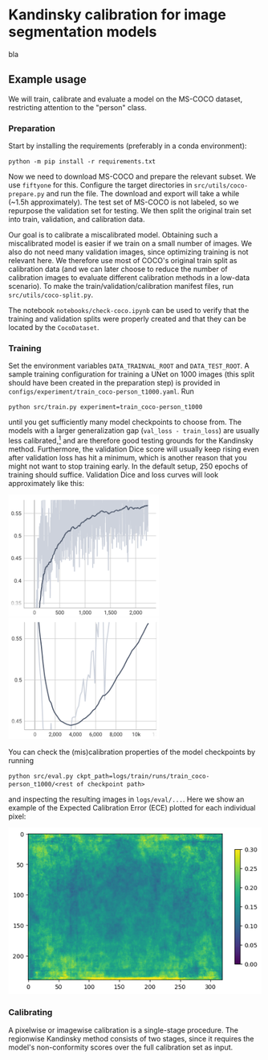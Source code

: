 # Kandinsky calibration for image segmentation models

bla

## Example usage

We will train, calibrate and evaluate a model on the MS-COCO dataset, restricting attention to the "person" class.

### Preparation
Start by installing the requirements (preferably in a conda environment):

    python -m pip install -r requirements.txt

Now we need to download MS-COCO and prepare the relevant subset. We use ``fiftyone`` for this. Configure the target directories in ``src/utils/coco-prepare.py`` and run the file. The download and export will take a while (~1.5h approximately). The test set of MS-COCO is not labeled, so we repurpose the validation set for testing. We then split the original train set into train, validation, and calibration data.

Our goal is to calibrate a miscalibrated model. Obtaining such a miscalibrated model is easier if we train on a small number of images. We also do not need many validation images, since optimizing training is not relevant here. We therefore use most of COCO's original train split as calibration data (and we can later choose to reduce the number of calibration images to evaluate different calibration methods in a low-data scenario). To make the train/validation/calibration manifest files, run ``src/utils/coco-split.py``.

The notebook ``notebooks/check-coco.ipynb`` can be used to verify that the training and validation splits were properly created and that they can be located by the ``CocoDataset``.

### Training
Set the environment variables ``DATA_TRAINVAL_ROOT`` and ``DATA_TEST_ROOT``. A sample training configuration for training a UNet on 1000 images (this split should have been created in the preparation step) is provided in ``configs/experiment/train_coco-person_t1000.yaml``. Run

    python src/train.py experiment=train_coco-person_t1000

until you get sufficiently many model checkpoints to choose from. The models with a larger generalization gap (``val_loss - train_loss``) are usually less calibrated,[<sup>1</sup>](https://arxiv.org/abs/2210.01964) and are therefore good testing grounds for the Kandinsky method. Furthermore, the validation Dice score will usually keep rising even after validation loss has hit a minimum, which is another reason that you might not want to stop training early. In the default setup, 250 epochs of training should suffice. Validation Dice and loss curves will look approximately like this:

<img src="imgs/val_dice.png" width="300px"/> <img src="imgs/val_loss.png" width="300px"/>

You can check the (mis)calibration properties of the model checkpoints by running

    python src/eval.py ckpt_path=logs/train/runs/train_coco-person_t1000/<rest of checkpoint path>

and inspecting the resulting images in ``logs/eval/...``. Here we show an example of the Expected Calibration Error (ECE) plotted for each individual pixel:

![](imgs/person-pixelwise_ece.png)

### Calibrating
A pixelwise or imagewise calibration is a single-stage procedure. The regionwise Kandinsky method consists of two stages, since it requires the model's non-conformity scores over the full calibration set as input.

